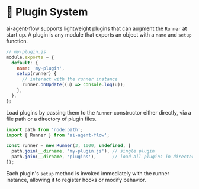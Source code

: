 # 🔌 Plugin System

ai-agent-flow supports lightweight plugins that can augment the `Runner` at start up.
A plugin is any module that exports an object with a `name` and `setup` function.

```javascript
// my-plugin.js
module.exports = {
  default: {
    name: 'my-plugin',
    setup(runner) {
      // interact with the runner instance
      runner.onUpdate((u) => console.log(u));
    },
  },
};
```

Load plugins by passing them to the `Runner` constructor either directly, via a file path or a directory of plugin files.

```typescript
import path from 'node:path';
import { Runner } from 'ai-agent-flow';

const runner = new Runner(3, 1000, undefined, [
  path.join(__dirname, 'my-plugin.js'), // single plugin
  path.join(__dirname, 'plugins'),      // load all plugins in directory
]);
```

Each plugin's `setup` method is invoked immediately with the runner instance, allowing it to register hooks or modify behavior.
